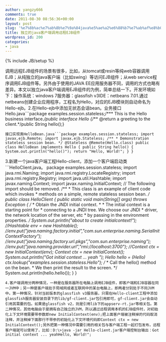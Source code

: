 ```yaml
---
author: yangzy666
comments: true
date: 2011-08-30 08:56:36+00:00
layout: post
slug: '%e7%8b%ac%e7%ab%8b%e7%9a%84java%e5%ae%a2%e6%88%b7%e7%ab%af%e8%b0%83%e7%94%a8%e8%bf%9c%e7%a8%8bejb%e7%bb%84%e4%bb%b6'
title: 独立的java客户端调用远程EJB组件
wordpress_id: 200
categories:
- java
---
```

{% include JB/setup %}

调用远程EJB组件的场景有很多，比如，从tomcat或resin等纯web容器调用EJB；从纯独立的java客户端（比如swing）等访问EJB组件；从web service程序调用EJB组件等。另外由于使用的JAVA EE应用服务器不同，调用的方式也略有差异。本文以独立java客户端调用EJB组件的为例，简单总结一下。开发环境如下：<!-- more -->操作系统：windows 7服务器：glassfish v3IDE：netbeans 7.01.通过netbeans创建企业应用程序，工程名为Hello，对应的EJB模块则自动命名为Hello-ejb。2.在Hello-ejb中添加无状态会话bean。业务接口Hello.java```package examples.session.stateless;/*** This is the Hello business interface.*/public interface Hello {/*** @return a greeting to the client.*/public String hello();}
```
接口实现类HelloBean.java```package examples.session.stateless; import javax.ejb.Remote; import javax.ejb.Stateless; /** * Demonstration stateless session bean. */ @Stateless @Remote(Hello.class) public class HelloBean implements Hello { public String hello() { System.out.println("hello()"); return "Hello, World!"; } }
```
3.新建一个java客户端工程Hello-client，添加一个客户端启动类```HelloClient.java。 package examples.session.stateless; import java.rmi.Naming; import java.rmi.registry.LocateRegistry; import java.rmi.registry.Registry; import java.util.Hashtable; import javax.naming.Context; import javax.naming.InitialContext; // The following import should be removed. /** * This class is an example of client code which invokes * methods on a simple, remote stateless session bean. */ public class HelloClient { public static void main(String[] args) throws Exception { /* * Obtain the JNDI initial context. * * The initial context is a starting point for * connecting to a JNDI tree. We choose our JNDI * driver, the network location of the server, etc * by passing in the environment properties. */ System.out.println("about to create initialcontext!"); //Hashtable env = new Hashtable(); //env.put("java.naming.factory.initial","com.sun.enterprise.naming.SerialInitContextFactory"); //env.put("java.naming.factory.url.pkgs","com.sun.enterprise.naming"); //env.put("java.naming.provider.url","rmi://localhost:3700"); //Context ctx = new InitialContext(env); Context ctx = new InitialContext(); System.out.println("Got initial context ... yeah "); Hello hello = (Hello) ctx.lookup("examples.session.stateless.Hello"); /* * Call the hello() method on the bean. * We then print the result to the screen. */ System.out.println(hello.hello()); } }
```
4.客户端调用分两种情况，一种是在服务器所在电脑上调用EJB组件，即客户端和EJB容器在同一JVM中；另一种是客户端处于局域网或者互联网中的某台电脑上，即两者分别处于不同JVM中。第一种情况，针对当前版本的glassfish v3服务器，只需在Hello-client工程中添加glassfish服务器安装目录下的lib/gf-client.jar包引用即可，gf-client.jar会自动引用其需要的包。如果是glassfish v2，则是引用lib下的appserv-rt.jar等相关包。第二种情况，其他电脑由于是拥有自己独立的JVM，所以通过远程调用本机的EJB组件时，对初始化上下文环境需要带参数即new InitialContext(env);把上面客户端被注释掉的代码取消注释，并注释掉下面那行不带参的初始化上下文环境代码即Context ctx = new InitialContext();另外把第一种情况中需要引用的相关包与客户端工程一起打包发布，远程客户端就可以使用了，比如：D:\>java -jar Hello-client.jar客户端控制台输出：Got initial context ... yeahHello, World!";
